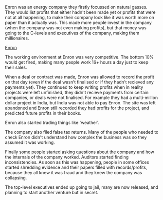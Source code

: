 Enron was an energy company they firstly focussed on natural gasses. They would list profits that either hadn't been made yet or profits that were not at all happening, to make their company look like it was worth more on paper than it actually was. This made more people invest in the company (when the company was not even making profits), but that money was going to the C-levels and executives of the company, making them millionaires.

[Enron](https://en.wikipedia.org/wiki/Enron)

The working environment at Enron was very competitive. The bottom 10% would get fired, making many people work 16+ hours a day just to keep their sales. 

When a deal or contract was made, Enron was allowed to record the profit on that day (even if the deal wasn't finalised or if they hadn't recieved any payments yet). They continued to keep writing profits when in reality projects were left unfinished, they didn't recieve payments from certain companies, or deals were not finalised. For example they had a multi-million dollar project in India, but India was not able to pay Enron. The site was left abandoned and Enron still recorded they had profits for the project, and predicted future profits in their books.

Enron also started trading things like 'weather'.

The company also filed false tax returns. Many of the people who needed to check Enron didn't understand how complex the business was so they assumed it was working. 

Finally some people started asking questions about the company and how the internals of the company worked. Auditors started finding inconsistencies. As soon as this was happening, people in some offices started shredding evidence and their papers filled with records/profits, because they all knew it was fraud and they knew the company was collapsing. 

The top-level executives ended up going to jail, many are now released, and planning to start another venture but in secret.